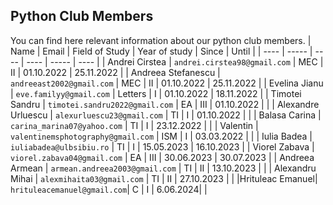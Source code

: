 <!-- # Nume      Email           Sectie      An    Git User  
Andrei Cirstea          andrei.cirstea98@gmail.com        MEC          II 
Andreea Stefanescu      andreeast2002@gmail.com           MEC          II
Evelina Jianu           eve.familyy@gmail.com             Litere       I  
Timotei Sandru          timotei.sandru2022@gmail.com      EA           III
Alexandru Urluescu      alexurluescu23@gmail.com          TI           I 
Carina Marina           carina_marina07@yahoo.com         TI           I
Valentin                valentinemsphotography@gmail.com  ISM          I
Iulia Badea             iuliabadea@ulbsibiu.ro            TI           I
Viorel Zavaba           viorel.zabava04@gmail.com		      EA           III
Armean Andreea          armean.andreea2003@gmail.com      TI           II
Mot Mihai Alexandru     alexmihaita03@gmail.com           TI           II
-->


## Python Club Members
You can find here relevant information about our python club members.
| Name | Email | Field of Study | Year of study | Since | Until |
| ---- | ----- | ---- | ---- | ----- | ---- |
| Andrei Cirstea | `andrei.cirstea98@gmail.com` | MEC | II | 01.10.2022 | 25.11.2022 |
| Andreea Stefanescu | `andreeast2002@gmail.com` | MEC | II | 01.10.2022 | 25.11.2022 |
| Evelina Jianu | `eve.familyy@gmail.com` | Letters | I | 01.10.2022 | 18.11.2022 |
| Timotei Sandru | `timotei.sandru2022@gmail.com` | EA | III | 01.10.2022 |  |
| Alexandre Urluescu | `alexurluescu23@gmail.com` | TI | I | 01.10.2022 |  |
| Balasa Carina | `carina_marina07@yahoo.com` | TI | I | 23.12.2022 |  |
| Valentin | `valentinemsphotography@gmail.com` | ISM | I | 03.03.2022 |  |
| Iulia Badea | `iuliabadea@ulbsibiu.ro` | TI | I | 15.05.2023 | 16.10.2023 |
| Viorel Zabava | `viorel.zabava04@gmail.com` | EA | III | 30.06.2023 | 30.07.2023 |
| Andreea Armean | `armean.andreea2003@gmail.com` | TI | II | 13.10.2023 |  |
| Alexandru Mihai | `alexmihaita03@gmail.com` | TI | II | 27.10.2023 |  |
|Hrituleac Emanuel| `hrituleacemanuel@gmail.com`| C | I | 6.06.2024| |
<!---
>### - Andrei Cirstea:
>- **Email** : andrei.cirstea98@gmail.com
>- **Sectie** : MEC
>- **An** : II
>- **Since** : 01.10.2022
>- **Until** : 25.11.2022

>### - Andreea Stefanescu:
>- **Email** :  andreeast2002@gmail.com
>- **Sectie** : MEC
>- **An** : II
>- **Since** : 01.10.2022
>- **Until** : 25.11.2022

>### - Evelina Jianu:
>- **Email** :  eve.familyy@gmail.com
>- **Sectie** : Litere
>- **An** : I
>- **Since** : 01.10.20222
>- **Until** : 18.11.2022

>### - Timotei Sandru :
>- **Email** :  timotei.sandru2022@gmail.com
>- **Sectie** : EA
>- **An** :  III
>- **Since** : 01.10.2022

>### - Alexandre Urluescu :
>- **Email** :  alexurluescu23@gmail.com
>- **Sectie** : TI
>- **An** :  I
>- **Since** : 01.10.2022

>### - Balasa Carina :
>- **Email** :  carina_marina07@yahoo.com
>- **Sectie** : TI
>- **An** :  I
>- **Since** : 23.12.2022

>### - Valentin :
>- **Email** :  valentinemsphotography@gmail.com
>- **Sectie** : ISM
>- **An** :  I
>- **Since** : 03.03.2022

>### - Iulia:
>- **Email** :  iuliabadea@ulbsibiu.ro
>- **Sectie** : TI
>- **An** :  I
>- **Since** : 15.05.2023
>- **Until** : 16.10.2023

>### - Viorel :
>- **Email** :  viorel.zabava04@gmail.com
>- **Sectie** : EA
>- **An** :  III
>- **Since** : 30.06.2023
>- **Until** : 30.07.2023

>### - Andreea :
>- **Email** :  armean.andreea2003@gmail.com
>- **Sectie** : TI
>- **An** :  II
>- **Since** : 13.10.2023

>### - Mihai :
>- **Email** : alexmihaita03@gmail.com
>- **Sectie** : TI
>- **An** :  II
>- **Since** : 27.10.2023
--->
